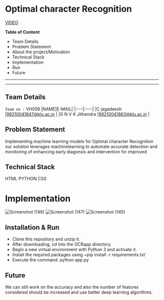 # Optimal character Recognition
[VIDEO](https://www.canva.com/design/DAF_wmqBIZE/bFDq7_o5HxilOtPpa66DmQ/edit?utm_content=DAF_wmqBIZE&utm_campaign=designshare&utm_medium=link2&utm_source=sharebutton)  

**Table of Content**
  - Team Details
  - Problem Statement
  - About the project/Motivation
  - Technical Stack
  - Implementation
  - Run
  - Future
---
---

## Team Details  

`Team no :` VH058
|NAME|E-MAIL|
|:---|:---:|
|C jagadeesh |99210041847@klu.ac.in |
|G N V K Jithendra |99210041863@klu.ac.in |


## Problem Statement  
Implementing machine learning models for Optimal character Recognition our solution leverages machinelearning to automate accurate detection and monitoring of enhancing early diagonsis and intervention for improved

## Technical Stack  
HTML
PYTHON
CSS
# Implementation 
![Screenshot (146)](https://github.com/carguyjagadeesh/OCR/assets/157731632/69ce4cad-718d-47e4-8255-5cb7a7bd459d)
![Screenshot (147)](https://github.com/carguyjagadeesh/OCR/assets/157731632/21586763-b54c-4f2e-aa97-b205cca28ce4)
![Screenshot (145)](https://github.com/carguyjagadeesh/OCR/assets/157731632/9d6f0b81-f3de-4b5b-8d92-c2f84d996361)


## Installation & Run
+ Clone this repository and unzip it.
+ After downloading, cd into the OCRapp directory.
+ Begin a new virtual environment with Python 3 and activate it.
+ Install the required packages using ~pip install -r requirements.txt`
+ Execute the command: python app.py

## Future
We can still work on the accuracy and also the number of features considered should be increased and use better deep learning algorithms.

